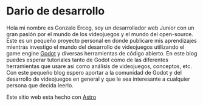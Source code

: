 # Dario de desarrollo

Hola mi nombre es Gonzalo Erceg, soy un desarrollador web Junior con un gran pasión por el mundo de los videojuegos y el mundo del open-source. Este es un pequeño proyecto personal en donde publicare mis aprendizajes mientras investigo el mundo del desarrollo de videojuegos utilizando el game engine [Godot]("https://godotengine.org") y diversas herramientas de código abierto. En este blog puedes esperar tutoriales tanto de Godot como de las diferentes herramientas que usare asi como análisis de videojuegos, conceptos, etc. Con este pequeño blog espero aportar a la comunidad de Godot y del desarrollo de videojuegos en general y que le sea interesante a cualquier persona que decida leerlo.

Este sitio web esta hecho con [Astro]("https://astro.build")
